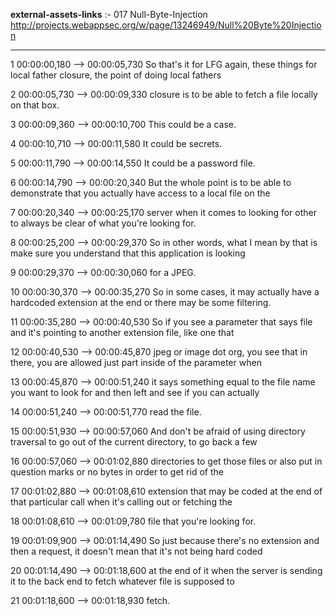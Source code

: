 

**external-assets-links** :-
017 Null-Byte-Injection
http://projects.webappsec.org/w/page/13246949/Null%20Byte%20Injection








---
1
00:00:00,180 --> 00:00:05,730
So that's it for LFG again, these things for local father closure, the point of doing local fathers

2
00:00:05,730 --> 00:00:09,330
closure is to be able to fetch a file locally on that box.

3
00:00:09,360 --> 00:00:10,700
This could be a case.

4
00:00:10,710 --> 00:00:11,580
It could be secrets.

5
00:00:11,790 --> 00:00:14,550
It could be a password file.

6
00:00:14,790 --> 00:00:20,340
But the whole point is to be able to demonstrate that you actually have access to a local file on the

7
00:00:20,340 --> 00:00:25,170
server when it comes to looking for other to always be clear of what you're looking for.

8
00:00:25,200 --> 00:00:29,370
So in other words, what I mean by that is make sure you understand that this application is looking

9
00:00:29,370 --> 00:00:30,060
for a JPEG.

10
00:00:30,370 --> 00:00:35,270
So in some cases, it may actually have a hardcoded extension at the end or there may be some filtering.

11
00:00:35,280 --> 00:00:40,530
So if you see a parameter that says file and it's pointing to another extension file, like one that

12
00:00:40,530 --> 00:00:45,870
jpeg or image dot org, you see that in there, you are allowed just part inside of the parameter when

13
00:00:45,870 --> 00:00:51,240
it says something equal to the file name you want to look for and then left and see if you can actually

14
00:00:51,240 --> 00:00:51,770
read the file.

15
00:00:51,930 --> 00:00:57,060
And don't be afraid of using directory traversal to go out of the current directory, to go back a few

16
00:00:57,060 --> 00:01:02,880
directories to get those files or also put in question marks or no bytes in order to get rid of the

17
00:01:02,880 --> 00:01:08,610
extension that may be coded at the end of that particular call when it's calling out or fetching the

18
00:01:08,610 --> 00:01:09,780
file that you're looking for.

19
00:01:09,900 --> 00:01:14,490
So just because there's no extension and then a request, it doesn't mean that it's not being hard coded

20
00:01:14,490 --> 00:01:18,600
at the end of it when the server is sending it to the back end to fetch whatever file is supposed to

21
00:01:18,600 --> 00:01:18,930
fetch.

